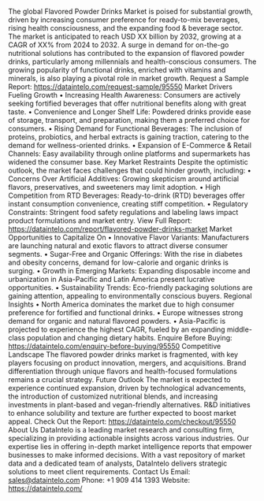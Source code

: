 The global Flavored Powder Drinks Market is poised for substantial growth, driven by increasing consumer preference for ready-to-mix beverages, rising health consciousness, and the expanding food & beverage sector. The market is anticipated to reach USD XX billion by 2032, growing at a CAGR of XX% from 2024 to 2032.
A surge in demand for on-the-go nutritional solutions has contributed to the expansion of flavored powder drinks, particularly among millennials and health-conscious consumers. The growing popularity of functional drinks, enriched with vitamins and minerals, is also playing a pivotal role in market growth.
Request a Sample Report: https://dataintelo.com/request-sample/95550
Market Drivers Fueling Growth
•	Increasing Health Awareness: Consumers are actively seeking fortified beverages that offer nutritional benefits along with great taste.
•	Convenience and Longer Shelf Life: Powdered drinks provide ease of storage, transport, and preparation, making them a preferred choice for consumers.
•	Rising Demand for Functional Beverages: The inclusion of proteins, probiotics, and herbal extracts is gaining traction, catering to the demand for wellness-oriented drinks.
•	Expansion of E-Commerce & Retail Channels: Easy availability through online platforms and supermarkets has widened the consumer base.
Key Market Restraints
Despite the optimistic outlook, the market faces challenges that could hinder growth, including:
•	Concerns Over Artificial Additives: Growing skepticism around artificial flavors, preservatives, and sweeteners may limit adoption.
•	High Competition from RTD Beverages: Ready-to-drink (RTD) beverages offer instant consumption convenience, creating stiff competition.
•	Regulatory Constraints: Stringent food safety regulations and labeling laws impact product formulations and market entry.
View Full Report: https://dataintelo.com/report/flavored-powder-drinks-market
Market Opportunities to Capitalize On
•	Innovative Flavor Variants: Manufacturers are launching natural and exotic flavors to attract diverse consumer segments.
•	Sugar-Free and Organic Offerings: With the rise in diabetes and obesity concerns, demand for low-calorie and organic drinks is surging.
•	Growth in Emerging Markets: Expanding disposable income and urbanization in Asia-Pacific and Latin America present lucrative opportunities.
•	Sustainability Trends: Eco-friendly packaging solutions are gaining attention, appealing to environmentally conscious buyers.
Regional Insights
•	North America dominates the market due to high consumer preference for fortified and functional drinks.
•	Europe witnesses strong demand for organic and natural flavored powders.
•	Asia-Pacific is projected to experience the highest CAGR, fueled by an expanding middle-class population and changing dietary habits.
Enquire Before Buying: https://dataintelo.com/enquiry-before-buying/95550
Competitive Landscape
The flavored powder drinks market is fragmented, with key players focusing on product innovation, mergers, and acquisitions. Brand differentiation through unique flavors and health-focused formulations remains a crucial strategy.
Future Outlook
The market is expected to experience continued expansion, driven by technological advancements, the introduction of customized nutritional blends, and increasing investments in plant-based and vegan-friendly alternatives. R&D initiatives to enhance solubility and texture are further expected to boost market appeal.
Check Out the Report: https://dataintelo.com/checkout/95550
About Us
DataIntelo is a leading market research and consulting firm, specializing in providing actionable insights across various industries. Our expertise lies in offering in-depth market intelligence reports that empower businesses to make informed decisions. With a vast repository of market data and a dedicated team of analysts, DataIntelo delivers strategic solutions to meet client requirements.
Contact Us
Email: sales@dataintelo.com
Phone: +1 909 414 1393
Website: https://dataintelo.com/
